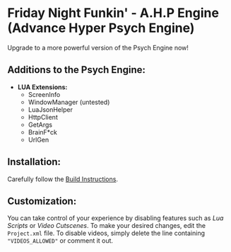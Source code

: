 # Friday Night Funkin' - A.H.P Engine (Advance Hyper Psych Engine)

Upgrade to a more powerful version of the Psych Engine now!

## Additions to the Psych Engine:
- **LUA Extensions:**
  - ScreenInfo
  - WindowManager (untested)
  - LuaJsonHelper
  - HttpClient
  - GetArgs
  - BrainF*ck
  - UrlGen

## Installation:
Carefully follow the [Build Instructions](./BUILDING.md).

## Customization:
You can take control of your experience by disabling features such as *Lua Scripts* or *Video Cutscenes*. To make your desired changes, edit the `Project.xml` file. To disable videos, simply delete the line containing `"VIDEOS_ALLOWED"` or comment it out.

